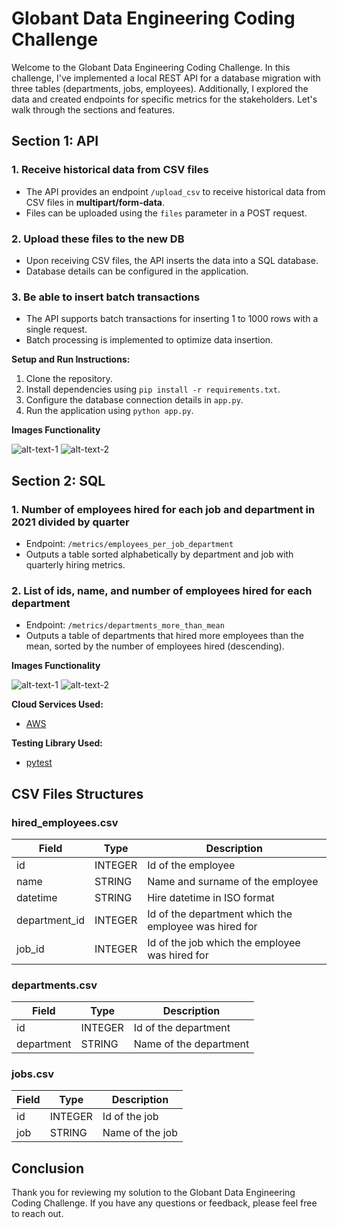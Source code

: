 
# Globant Data Engineering Coding Challenge

Welcome to the Globant Data Engineering Coding Challenge. In this challenge, I've implemented a local REST API for a database migration with three tables (departments, jobs, employees). Additionally, I explored the data and created endpoints for specific metrics for the stakeholders. Let's walk through the sections and features.

## Section 1: API

### 1. Receive historical data from CSV files
- The API provides an endpoint `/upload_csv` to receive historical data from CSV files in  **multipart/form-data**.
- Files can be uploaded using the `files` parameter in a POST request.

### 2. Upload these files to the new DB
- Upon receiving CSV files, the API inserts the data into a SQL database.
- Database details can be configured in the application.

### 3. Be able to insert batch transactions
- The API supports batch transactions for inserting 1 to 1000 rows with a single request.
- Batch processing is implemented to optimize data insertion.

**Setup and Run Instructions:**
1. Clone the repository.
2. Install dependencies using `pip install -r requirements.txt`.
3. Configure the database connection details in `app.py`.
4. Run the application using `python app.py`.

**Images Functionality**

![alt-text-1](../master/images/SchemaDatabase.png)
![alt-text-2](../master/images/Section_1_API.png)
## Section 2: SQL

### 1. Number of employees hired for each job and department in 2021 divided by quarter
- Endpoint: `/metrics/employees_per_job_department`
- Outputs a table sorted alphabetically by department and job with quarterly hiring metrics.

### 2. List of ids, name, and number of employees hired for each department
- Endpoint: `/metrics/departments_more_than_mean`
- Outputs a table of departments that hired more employees than the mean, sorted by the number of employees hired (descending).

**Images Functionality**

![alt-text-1](../master/images/Section_2_SQL_endpoint1.png)
![alt-text-2](../master/images/Section_2_SQL_endpoint2.png )


**Cloud Services Used:**
- [AWS](https://aws.amazon.com/es/)

**Testing Library Used:**
- [pytest](https://docs.pytest.org/en/7.4.x/)


## CSV Files Structures

### hired_employees.csv
| Field         | Type    | Description                                             |
|---------------|---------|---------------------------------------------------------|
| id            | INTEGER | Id of the employee                                      |
| name          | STRING  | Name and surname of the employee                        |
| datetime      | STRING  | Hire datetime in ISO format                             |
| department_id | INTEGER | Id of the department which the employee was hired for   |
| job_id        | INTEGER | Id of the job which the employee was hired for          |

### departments.csv
| Field      | Type    | Description                 |
|------------|---------|-----------------------------|
| id         | INTEGER | Id of the department        |
| department | STRING  | Name of the department      |

### jobs.csv
| Field | Type    | Description           |
|-------|---------|-----------------------|
| id    | INTEGER | Id of the job          |
| job   | STRING  | Name of the job         |


## Conclusion

Thank you for reviewing my solution to the Globant Data Engineering Coding Challenge. If you have any questions or feedback, please feel free to reach out.